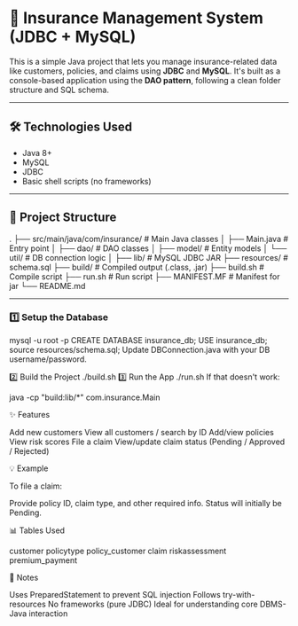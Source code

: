 # 🧾 Insurance Management System (JDBC + MySQL)

This is a simple Java project that lets you manage insurance-related data like customers, policies, and claims using **JDBC** and **MySQL**. It's built as a console-based application using the **DAO pattern**, following a clean folder structure and SQL schema.

---

## 🛠 Technologies Used

- Java 8+
- MySQL
- JDBC
- Basic shell scripts (no frameworks)

---

## 📁 Project Structure

.
├── src/main/java/com/insurance/ # Main Java classes
│ ├── Main.java # Entry point
│ ├── dao/ # DAO classes
│ ├── model/ # Entity models
│ └── util/ # DB connection logic
│
├── lib/ # MySQL JDBC JAR
├── resources/ # schema.sql
├── build/ # Compiled output (.class, .jar)
├── build.sh # Compile script
├── run.sh # Run script
├── MANIFEST.MF # Manifest for jar
└── README.md


---

### 1️⃣ Setup the Database

mysql -u root -p
CREATE DATABASE insurance_db;
USE insurance_db;
source resources/schema.sql;
Update DBConnection.java with your DB username/password.

2️⃣ Build the Project
./build.sh
3️⃣ Run the App
./run.sh
If that doesn't work:

java -cp "build:lib/*" com.insurance.Main


✨ Features

Add new customers
View all customers / search by ID
Add/view policies
View risk scores
File a claim
View/update claim status (Pending / Approved / Rejected)


💡 Example

To file a claim:

Provide policy ID, claim type, and other required info.
Status will initially be Pending.


📊 Tables Used

customer
policytype
policy_customer
claim
riskassessment
premium_payment


🧪 Notes

Uses PreparedStatement to prevent SQL injection
Follows try-with-resources
No frameworks (pure JDBC)
Ideal for understanding core DBMS-Java interaction
